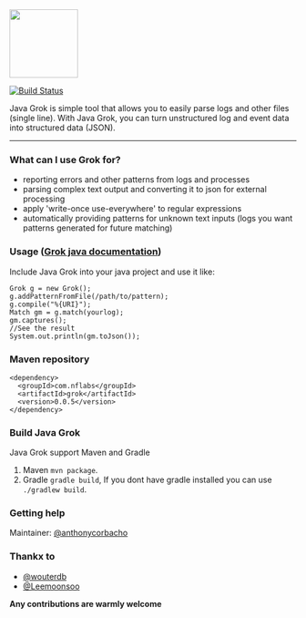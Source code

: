 <img src="http://peloton.nflabs.com/imgs/logo.png" height="120" align="bottom"/>

[![Build Status](https://secure.travis-ci.org/NFLabs/java-grok.png?branch=master)](https://travis-ci.org/NFLabs/java-grok)

Java Grok is simple tool that allows you to easily parse logs and other files (single line). With Java Grok, you can turn unstructured log and event data into structured data (JSON).


-----------------------

### What can I use Grok for?
* reporting errors and other patterns from logs and processes
* parsing complex text output and converting it to json for external processing
* apply 'write-once use-everywhere' to regular expressions
* automatically providing patterns for unknown text inputs (logs you want patterns generated for future matching)

### Usage ([Grok java documentation](http://grok.nflabs.com/javadoc))
Include Java Grok into your java project and use it like:

	Grok g = new Grok();
	g.addPatternFromFile(/path/to/pattern);
	g.compile("%{URI}");
	Match gm = g.match(yourlog);
	gm.captures();
	//See the result
	System.out.println(gm.toJson());

### Maven repository

	<dependency>
	  <groupId>com.nflabs</groupId>
	  <artifactId>grok</artifactId>
	  <version>0.0.5</version>
	</dependency>

### Build Java Grok

Java Grok support Maven and Gradle
 1. Maven ``mvn package``.
 2. Gradle ``gradle build``, If you dont have gradle installed you can use ``./gradlew build``.	

### Getting help
Maintainer: [@anthonycorbacho](https://github.com/anthonycorbacho)

### Thankx to
 * [@wouterdb](https://github.com/wouterdb)
 * [@Leemoonsoo](https://github.com/Leemoonsoo)
 
**Any contributions are warmly welcome**

